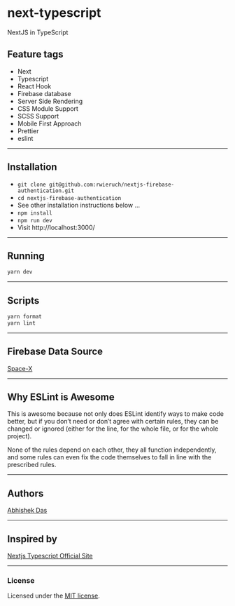 # next-typescript
NextJS in TypeScript

## Feature tags

- Next
- Typescript
- React Hook
- Firebase database
- Server Side Rendering
- CSS Module Support
- SCSS Support
- Mobile First Approach
- Prettier
- eslint
---

## Installation

- `git clone git@github.com:rwieruch/nextjs-firebase-authentication.git`
- `cd nextjs-firebase-authentication`
- See other installation instructions below ...
- `npm install`
- `npm run dev`
- Visit http://localhost:3000/

---

## Running

```sh
yarn dev
```

---

## Scripts

```sh
yarn format
yarn lint
```

---

## Firebase Data Source
[Space-X](https://space-lauch-default-rtdb.firebaseio.com/spaceX.json)

---

## Why ESLint is Awesome
This is awesome because not only does ESLint identify ways to make code better, but if you don’t need or don’t agree with certain rules, they can be changed or ignored (either for the line, for the whole file, or for the whole project).

None of the rules depend on each other, they all function independently, and some rules can even fix the code themselves to fall in line with the prescribed rules.

---

## Authors

[Abhishek Das](https://github.com/abhi-das)

---

## Inspired by

[Nextjs Typescript Official Site](https://nextjs.org/)

---

### License

Licensed under the [MIT license](./LICENSE). 
